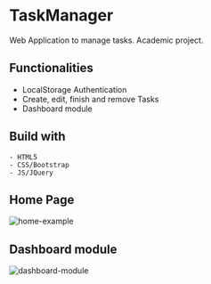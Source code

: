 # TaskManager
Web Application to manage tasks. Academic project.

## Functionalities
- LocalStorage Authentication
- Create, edit, finish and remove Tasks
- Dashboard module

## Build with
```
- HTML5
- CSS/Bootstrap
- JS/JQuery
```

## Home Page

![home-example](https://user-images.githubusercontent.com/25314438/29104424-b9bf0b66-7c9b-11e7-85d3-5bc7d7eadff8.jpg)

## Dashboard module

![dashboard-module](https://user-images.githubusercontent.com/25314438/29104423-b9bece76-7c9b-11e7-85cc-2e8fcaa4829f.JPG)
